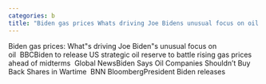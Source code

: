 ```yaml
---
categories: b
title: "Biden gas prices Whats driving Joe Bidens unusual focus on oil  BBC"
---
```

Biden gas prices: What"s driving Joe Biden"s unusual focus on oil&nbsp;&nbsp;BBCBiden to release US strategic oil reserve to battle rising gas prices ahead of midterms&nbsp;&nbsp;Global NewsBiden Says Oil Companies Shouldn’t Buy Back Shares in Wartime&nbsp;&nbsp;BNN BloombergPresident Biden releases